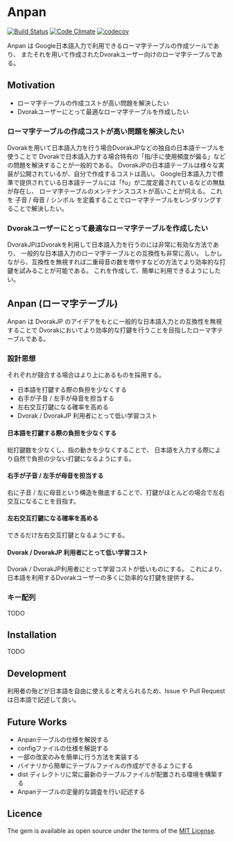 # Anpan
[![Build Status](https://travis-ci.org/potsbo/anpan.svg?branch=master)](https://travis-ci.org/potsbo/anpan)
[![Code Climate](https://codeclimate.com/github/potsbo/anpan/badges/gpa.svg)](https://codeclimate.com/github/potsbo/anpan)
[![codecov](https://codecov.io/gh/potsbo/anpan/branch/master/graph/badge.svg)](https://codecov.io/gh/potsbo/anpan)

Anpan は Google日本語入力で利用できるローマ字テーブルの作成ツールであり、
またそれを用いて作成されたDvorakユーザー向けのローマ字テーブルである。

## Motivation
+ ローマ字テーブルの作成コストが高い問題を解決したい
+ Dvorakユーザーにとって最適なローマ字テーブルを作成したい

### ローマ字テーブルの作成コストが高い問題を解決したい
Dvorakを用いて日本語入力を行う場合DvorakJPなどの独自の日本語テーブルを使うことで
Dvorakで日本語入力する場合特有の「指/手に使用頻度が偏る」などの問題を解決することが一般的である。
DvorakJPの日本語テーブルは様々な実装が公開されているが、自分で作成するコストは高い。
Google日本語入力で標準で提供されている日本語テーブルには「fu」が二度定義されているなどの無駄が存在し、
ローマ字テーブルのメンテナンスコストが高いことが伺える。
これを 子音 / 母音 / シンボル を定義することでローマ字テーブルをレンダリングすることで解決したい。

### Dvorakユーザーにとって最適なローマ字テーブルを作成したい
DvorakJPはDvorakを利用して日本語入力を行うのには非常に有効な方法であり、
一般的な日本語入力のローマ字テーブルとの互換性も非常に高い。
しかしながら、互換性を無視すれば二重母音の数を増やすなどの方法でより効率的な打鍵を試みることが可能である。
これを作成して、簡単に利用できるようにしたい。

## Anpan (ローマ字テーブル)
Anpan は DvorakJP のアイデアをもとに一般的な日本語入力との互換性を無視することで
Dvorakにおいてより効率的な打鍵を行うことを目指したローマ字テーブルである。

### 設計思想
それぞれが競合する場合はより上にあるものを採用する。
+ 日本語を打鍵する際の負担を少なくする
+ 右手が子音 / 左手が母音を担当する
+ 左右交互打鍵になる確率を高める
+ Dvorak / DvorakJP 利用者にとって低い学習コスト

#### 日本語を打鍵する際の負担を少なくする
総打鍵数を少なくし、指の動きを少なくすることで、
日本語を入力する際により自然で負担の少ない打鍵になるようにする。

#### 右手が子音 / 左手が母音を担当する
右に子音 / 左に母音という構造を徹底することで、打鍵がほとんどの場合で左右交互になることを目指す。

#### 左右交互打鍵になる確率を高める
できるだけ左右交互打鍵となるようにする。

#### Dvorak / DvorakJP 利用者にとって低い学習コスト
Dvorak / DvorakJP利用者にとって学習コストが低いものにする。
これにより、日本語を利用するDvorakユーザーの多くに効率的な打鍵を提供する。


### キー配列
TODO

## Installation
TODO

## Development
利用者の殆どが日本語を自由に使えると考えられるため、Issue や Pull Request は日本語で記述して良い。

## Future Works
+ Anpanテーブルの仕様を解説する
+ configファイルの仕様を解説する
+ 一部の改変のみを簡単に行う方法を実装する
+ バイナリから簡単にテーブルファイルの作成ができるようにする
+ dist ディレクトリに常に最新のテーブルファイルが配置される環境を構築する
+ Anpanテーブルの定量的な調査を行い記述する

## Licence 
The gem is available as open source under the terms of the [MIT License](http://opensource.org/licenses/MIT).
